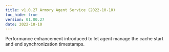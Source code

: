 ```yaml
---
title: v1.0.27 Armory Agent Service (2022-10-10)
toc_hide: true
version: 01.00.27
date: 2022-10-10
---
```


Performance enhancement introduced to let agent manage the cache start and end synchronization timestamps.
